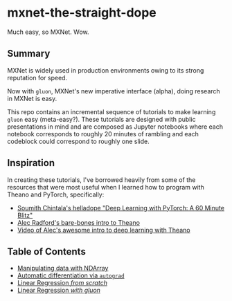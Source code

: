 # mxnet-the-straight-dope
Much easy, so MXNet. Wow.

## Summary
MXNet is widely used in production environments owing to its strong reputation for speed.

Now with ``gluon``, MXNet's new imperative interface (alpha), doing research in MXNet is easy. 

This repo contains an incremental sequence of tutorials to make learning ``gluon`` easy (meta-easy?). These tutorials are designed with public presentations in mind and are composed as Jupyter notebooks where each notebook corresponds to roughly 20 minutes of rambling and each codeblock could correspond to roughly one slide.


## Inspiration 

In creating these tutorials, I've borrowed heavily from some of the resources that were most useful when I learned how to program with Theano and PyTorch, specifically:

* [Soumith Chintala's helladope "Deep Learning with PyTorch: A 60 Minute Blitz"](http://pytorch.org/tutorials/beginner/deep_learning_60min_blitz.html)
* [Alec Radford's bare-bones intro to Theano](https://github.com/Newmu/Theano-Tutorials) 
* [Video of Alec's awesome intro to deep learning with Theano](https://www.youtube.com/watch?v=S75EdAcXHKk)

## Table of Contents 
* [Manipulating data with NDArray](1-ndarray.ipynb) 
* [Automatic differentiation via ``autograd``](2-autograd.ipynb)
* [Linear Regression *from scratch*](3-linear-regression-scratch.ipynb)
* [Linear Regression *with gluon*](4-linear-regression-gluon.ipynb)
